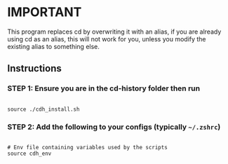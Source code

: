 # IMPORTANT

This program replaces cd by overwriting it with an alias, if you are already
using cd as an alias, this will not work for you, unless you modify the
existing alias to something else.

## Instructions

### STEP 1: Ensure you are in the cd-history folder then run

```[BASH]

source ./cdh_install.sh

```

### STEP 2: Add the following to your configs (typically ```~/.zshrc```)

```[BASH]

# Env file containing variables used by the scripts
source cdh_env

```
